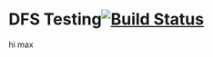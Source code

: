 # DFS Testing[![Build Status](https://travis-ci.org/MadMaxPower/DFS.svg?branch=master)](https://travis-ci.org/MadMaxPower/DFS)
hi max

